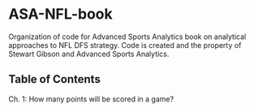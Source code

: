 # ASA-NFL-book

Organization of code for Advanced Sports Analytics book on analytical approaches to NFL DFS strategy.  Code is created and the property of Stewart Gibson and Advanced Sports Analytics.

## Table of Contents

Ch. 1: How many points will be scored in a game?
